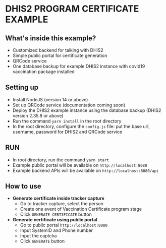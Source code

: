 # DHIS2 PROGRAM CERTIFICATE EXAMPLE

## What's inside this example?

- Customized backend for talking with DHIS2
- Simple public portal for certificate generation
- QRCode service
- One database backup for example DHIS2 instance with covid19 vaccination package installed

## Setting up

- Install NodeJS (version 14 or above)
- Set up QRCode service (documentation coming soon)
- Deploy the DHIS2 example instance using the database backup (DHIS2 version 2.35.8 or above)
- Run the command `yarn install` in the root directory
- In the root directory, configure the `config.js` file: put the base url, username, password for DHIS2 and QRCode service

## RUN

- In root directory, run the command `yarn start`
- Example public portal will be available on `http://localhost:8080`
- Example backend APIs will be available on `http://localhost:8080/api`

## How to use

- **Generate certificate inside tracker capture**
  - Go to tracker capture, select the person
  - Create one event of Vaccination Certificate program stage
  - Click `GENERATE CERTIFICATE` button
- **Generate certificate using public portal**
  - Go to public portal `http://localhost:8080`
  - Input SystemID and Phone number
  - Input the captcha
  - Click `GENERATE` button
